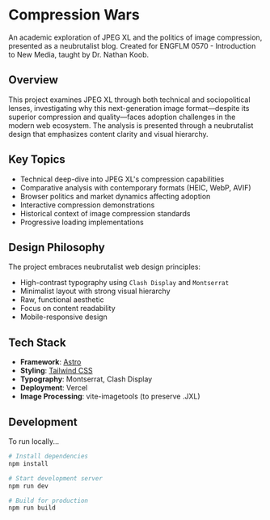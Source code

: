 # Compression Wars

An academic exploration of JPEG XL and the politics of image compression, presented as a neubrutalist blog. Created for ENGFLM 0570 - Introduction to New Media, taught by Dr. Nathan Koob.

## Overview

This project examines JPEG XL through both technical and sociopolitical lenses, investigating why this next-generation image format—despite its superior compression and quality—faces adoption challenges in the modern web ecosystem. The analysis is presented through a neubrutalist design that emphasizes content clarity and visual hierarchy.

## Key Topics

- Technical deep-dive into JPEG XL's compression capabilities
- Comparative analysis with contemporary formats (HEIC, WebP, AVIF)
- Browser politics and market dynamics affecting adoption
- Interactive compression demonstrations
- Historical context of image compression standards
- Progressive loading implementations

## Design Philosophy

The project embraces neubrutalist web design principles:

- High-contrast typography using `Clash Display` and `Montserrat`
- Minimalist layout with strong visual hierarchy
- Raw, functional aesthetic
- Focus on content readability
- Mobile-responsive design

## Tech Stack

- **Framework**: [Astro](https://astro.build/)
- **Styling**: [Tailwind CSS](https://tailwindcss.com/)
- **Typography**: Montserrat, Clash Display
- **Deployment**: Vercel
- **Image Processing**: vite-imagetools (to preserve .JXL)

## Development

To run locally...

```bash
# Install dependencies
npm install

# Start development server
npm run dev

# Build for production
npm run build
```
